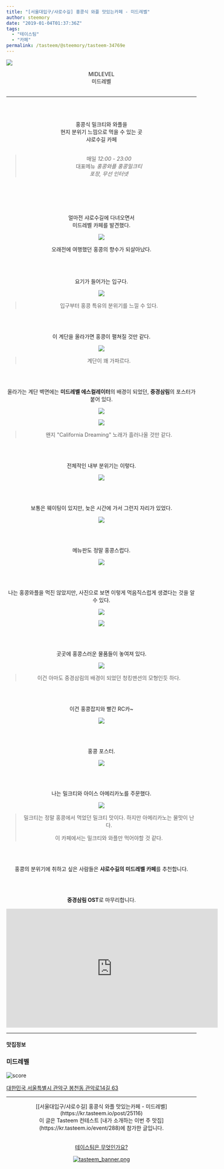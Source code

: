 ```yaml
---
title: "[서울대입구/샤로수길] 홍콩식 와플 맛있는카페 - 미드레벨"
author: steemory
date: "2019-01-04T01:37:36Z"
tags:
  - "테이스팀"
  - "카페"  
permalink: /tasteem/@steemory/tasteem-34769e
---
```

![](https://static.tasteem.io/uploads/3843/post/25116/content_b1150b28-9b10-4f64-a5bf-ebc40489d009.jpeg)
<br/>
<center>
MIDLEVEL<br>미드레벨<br><br><hr><br><br>

홍콩식 밀크티와 와플을 <br>
현지 분위기 느낌으로 먹을 수 있는 곳<br>
샤로수길 카페<br><br>

<blockquote>매일 <i>12:00 - 23:00</i><br>
대표메뉴 <i>홍콩와플 홍콩밀크티</i><br>
<i>포장, 무선 인터넷</i></blockquote>
<br><br><br><br>

얼마전 샤로수길에 다녀오면서<br>
미드레벨 카페를 발견했다.



![](https://static.tasteem.io/uploads/image/image/123753/7a8b649c-1dab-4074-be79-5dc48d3f9837.jpeg)

오래전에 여행했던 홍콩의 향수가 되살아났다.<br><br><br><br>

요기가 들어가는 입구다.

![](https://static.tasteem.io/uploads/image/image/123751/7a8b649c-1dab-4074-be79-5dc48d3f9837.jpeg)
> 입구부터 홍콩 특유의 분위기를 느낄 수 있다.

<br><br>


이 계단을 올라가면 홍콩이 펼쳐질 것만 같다.

![](https://static.tasteem.io/uploads/image/image/123754/7a8b649c-1dab-4074-be79-5dc48d3f9837.jpeg)
> 계단이 꽤 가파르다.


<br><br>


올라가는 계단 벽면에는
**미드레벨 에스컬레이터**의 배경이 되었던,
**중경삼림**의 포스터가 붙어 있다.

![](https://static.tasteem.io/uploads/image/image/123755/7a8b649c-1dab-4074-be79-5dc48d3f9837.jpeg)


![](https://static.tasteem.io/uploads/image/image/123756/7a8b649c-1dab-4074-be79-5dc48d3f9837.jpeg)

> 왠지 "California Dreaming" 노래가 흘러나올 것만 같다.

<br><br>


전체적인 내부 분위기는 이렇다.

![](https://static.tasteem.io/uploads/image/image/123757/7a8b649c-1dab-4074-be79-5dc48d3f9837.jpeg)

<br><br>

보통은 웨이팅이 있지만, 
늦은 시간에 가서 그런지 자리가 있었다.

![](https://static.tasteem.io/uploads/image/image/123758/7a8b649c-1dab-4074-be79-5dc48d3f9837.jpeg)


<br><br>

메뉴판도 정말 홍콩스럽다.

![](https://static.tasteem.io/uploads/image/image/123759/7a8b649c-1dab-4074-be79-5dc48d3f9837.jpeg)

<br><br>

나는 홍콩와플을 먹진 않았지만,
사진으로 보면 이렇게 먹음직스럽게 생겼다는 것을 알 수 있다.

![](https://static.tasteem.io/uploads/image/image/123760/7a8b649c-1dab-4074-be79-5dc48d3f9837.jpeg)


![](https://static.tasteem.io/uploads/image/image/123762/7a8b649c-1dab-4074-be79-5dc48d3f9837.jpeg)

<br><br>

곳곳에 홍콩스러운 물품들이 놓여져 있다.

![](https://static.tasteem.io/uploads/image/image/123761/7a8b649c-1dab-4074-be79-5dc48d3f9837.jpeg)
> 이건 아마도 중경삼림의 배경이 되었던 청킹맨션의 모형인듯 하다.

<br><br>

이건 홍콩잡지와 빨간 RC카~

![](https://static.tasteem.io/uploads/image/image/123763/7a8b649c-1dab-4074-be79-5dc48d3f9837.jpeg)

<br><br>

홍콩 포스터.

![](https://static.tasteem.io/uploads/image/image/123764/7a8b649c-1dab-4074-be79-5dc48d3f9837.jpeg)


<br><br>

나는 밀크티와 아이스 아메리카노를 주문했다.


![](https://static.tasteem.io/uploads/image/image/123765/7a8b649c-1dab-4074-be79-5dc48d3f9837.jpeg)
> 밀크티는 정말 홍콩에서 먹었던 밀크티 맛이다. 
> 하지만 아메리카노는 물맛이 난다. 
> 
> 이 카페에서는 밀크티와 와플만 먹어야할 것 같다.

<br><br>

홍콩의 분위기에 취하고 싶은 사람들은 
**샤로수길의 미드레벨 카페**를 추천합니다.

<br><br>

**중경삼림 OST**로 마무리합니다.

<iframe width="560" height="315" src="https://www.youtube.com/embed/5qm0UK1yG1Q" frameborder="0" allow="accelerometer; autoplay; encrypted-media; gyroscope; picture-in-picture" allowfullscreen></iframe>












</center>

---------------------
#### 맛집정보
### 미드레벨
![score](https://static.tasteem.io/images/steem/1Crowns.png)

[대한민국 서울특별시 관악구 봉천동 관악로14길 63](https://kr.tasteem.io/post/25116#map)

-----------------------------------------
<center>[[서울대입구/샤로수길] 홍콩식 와플 맛있는카페 - 미드레벨](https://kr.tasteem.io/post/25116)
<br/>이 글은 Tasteem 컨테스트
 [내가 소개하는  이번 주 맛집](https://kr.tasteem.io/event/288)에 참가한 글입니다.

<br/>[테이스팀은 무엇인가요?](https://kr.tasteem.io/about)

[![tasteem_banner.png](https://static.tasteem.io/images/tasteem_banner_v3.png)](https://kr.tasteem.io)</center>